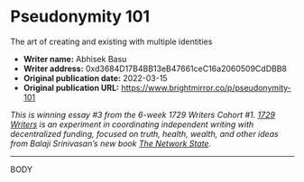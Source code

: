 # Pseudonymity 101

The art of creating and existing with multiple identities

- **Writer name:** Abhisek Basu
- **Writer address:** 0xd3684D17B4BB13eB47661ceC16a2060509CdDBB8
- **Original publication date:** 2022-03-15
- **Original publication URL:** https://www.brightmirror.co/p/pseudonymity-101

_This is winning essay #3 from the 6-week 1729 Writers Cohort #1. [1729 Writers](https://paper.li/1729writers) is an experiment in coordinating independent writing with decentralized funding, focused on truth, health, wealth, and other ideas from Balaji Srinivasan’s new book [The Network State](https://thenetworkstate.com)._

---

BODY

